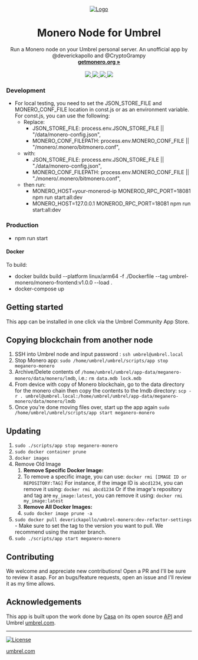 <p align="center">
  <a href="https://umbrel.com">
    <img src="https://raw.githubusercontent.com/deverickapollo/umbrel-monero/6c34c9fd4fd98208d1f71172737a2b2a16a651f2/pictures/Monero%20Dashboard.png" alt="Logo">
  </a>
  <h1 align="center">Monero Node for Umbrel</h1>
  <p align="center">
    Run a Monero node on your Umbrel personal server. An unofficial app by @deverickapollo and @CryptoGrampy
    <br />
    <a href="https://getmonero.org"><strong>getmonero.org »</strong></a>
    <br />
    <br />
    <a href="https://twitter.com/monero">
      <img src="https://img.shields.io/twitter/follow/Monero?style=social" />
    </a>
    <a href="https://telegram.me/monero">
      <img src="https://img.shields.io/badge/community-chat-%235351FB">
    </a>
    <a href="https://reddit.com/r/Monero">
      <img src="https://img.shields.io/reddit/subreddit-subscribers/monero?style=social">
    </a>
    <a href="https://github.com/monero-project/monero/issues">
      <img src="https://img.shields.io/badge/community-forum-%235351FB">
    </a>
  </p>
</p>

### Development

- For local testing, you need to set the JSON_STORE_FILE and MONERO_CONF_FILE location in const.js or as an environment variable.  For const.js, you can use the following:
  - Replace: 
    - JSON_STORE_FILE: process.env.JSON_STORE_FILE || "/data/monero-config.json",
    - MONERO_CONF_FILEPATH: process.env.MONERO_CONF_FILE || "/monero/.monero/bitmonero.conf",
  - with:
    - JSON_STORE_FILE: process.env.JSON_STORE_FILE || "./data/monero-config.json",
    - MONERO_CONF_FILEPATH: process.env.MONERO_CONF_FILE || "./monero/.monero/bitmonero.conf",
  - then run:
    - MONERO_HOST=your-monerod-ip MONEROD_RPC_PORT=18081 npm run start:all:dev
    - MONERO_HOST=127.0.0.1 MONEROD_RPC_PORT=18081 npm run start:all:dev
  
### Production
- npm run start

#### Docker

To build:
- docker buildx build --platform linux/arm64 -f ./Dockerfile --tag umbrel-monero/monero-frontend:v1.0.0 --load .
- docker-compose up 
  
## Getting started

This app can be installed in one click via the Umbrel Community App Store.

## Copying blockchain from another node
  1. SSH into Umbrel node and input password : `ssh umbrel@umbrel.local`
  2. Stop Monero app: `sudo /home/umbrel/umbrel/scripts/app stop meganero-monero`
  3. Archive/Delete contents of `/home/umbrel/umbrel/app-data/meganero-monero/data/monero/lmdb`, i.e.: `rm data.mdb lock.mdb` 
  4. From device with copy of Monero blockchain, go to the data directory for the monero chain then copy the contents to the lmdb directory:
  	`scp -r . umbrel@umbrel.local:/home/umbrel/umbrel/app-data/meganero-monero/data/monero/lmdb`
  5. Once you're done moving files over, start up the app again
  	`sudo /home/umbrel/umbrel/scripts/app start meganero-monero`

## Updating
1. `sudo ./scripts/app stop meganero-monero`
2. `sudo docker container prune`
3. `docker images`
4. Remove Old Image
   1. **Remove Specific Docker Image:** 
   	1. To remove a specific image, you can use:
   		`docker rmi [IMAGE ID or REPOSITORY:TAG]`
   		For instance, if the image ID is `abcd1234`, you can remove it using:
   		`docker rmi abcd1234`
   		Or if the image's repository and tag are `my_image:latest`, you can remove it using:
   		`docker rmi my_image:latest`
   2. **Remove All Docker Images:** 
   	1. `sudo docker image prune -a`
5. `sudo docker pull deverickapollo/umbrel-monero:dev-refactor-settings` - Make sure to set the tag to the version you want to pull. We recommend using the master branch.
6. `sudo ./scripts/app start meganero-monero`

## Contributing

We welcome and appreciate new contributions!  Open a PR and I'll be sure to review it asap.  For an bugs/feature requests,  open an issue and I'll review it as my time allows. 


## Acknowledgements

This app is built upon the work done by [Casa](https://github.com/casa) on its open source [API](https://github.com/Casa/Casa-Node-API) and Umbrel [umbrel.com](https://umbrel.com).

---

[![License](https://img.shields.io/github/license/getumbrel/umbrel-bitcoin?color=%235351FB)](https://github.com/getumbrel/umbrel-bitcoin/blob/master/LICENSE.md)

[umbrel.com](https://umbrel.com)
